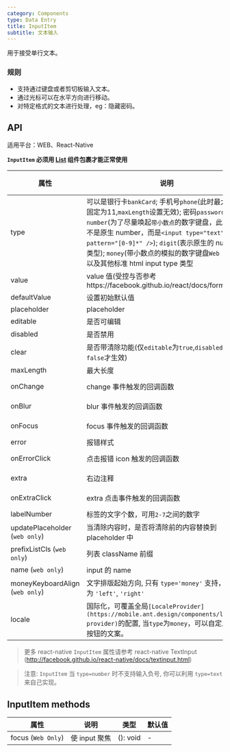 ```yaml
---
category: Components
type: Data Entry
title: InputItem
subtitle: 文本输入
---
```



用于接受单行文本。


### 规则
- 支持通过键盘或者剪切板输入文本。
- 通过光标可以在水平方向进行移动。
- 对特定格式的文本进行处理，eg：隐藏密码。


## API

适用平台：WEB、React-Native

**`InputItem` 必须用 [List](https://mobile.ant.design/components/list) 组件包裹才能正常使用**

属性 | 说明 | 类型 | 默认值
----|-----|------|------
| type    | 可以是银行卡`bankCard`; 手机号`phone`(此时最大长度固定为11,`maxLength`设置无效); 密码`password`; 数字`number`(为了尽量唤起`带小数点`的数字键盘，此类型并不是原生 number，而是`<input type="text" pattern="[0-9]*" />`); `digit`(表示原生的 number 类型); `money`(带小数点的模拟的数字键盘`Web Only`) 以及其他标准 html input type 类型 | String |  `text`  |
| value    | value 值(受控与否参考https://facebook.github.io/react/docs/forms.html)  | String |  无  |
| defaultValue    | 设置初始默认值        | String |  -  |
| placeholder      | placeholder        | String | ''  |
| editable    | 是否可编辑        | bool |  true  |
| disabled    | 是否禁用        | bool |  false  |
| clear      |  是否带清除功能(仅`editable`为`true`,`disabled`为`false`才生效) | bool | false  |
| maxLength      |  最大长度      | number |  无  |
| onChange    | change 事件触发的回调函数 | (val: string): void |  -  |
| onBlur     | blur 事件触发的回调函数 | (val: string): void |   -  |
| onFocus    | focus 事件触发的回调函数 | (val: string): void |  -  |
| error       | 报错样式        | bool |  false  |
| onErrorClick       | 点击报错 icon 触发的回调函数  | (e: Object): void |  无  |
| extra       | 右边注释   | string or node |  ''  |
| onExtraClick      | extra 点击事件触发的回调函数 | (e: Object): void |  无  |
| labelNumber  | 标签的文字个数，可用`2-7`之间的数字 | number | `5` |
| updatePlaceholder (`web only`) | 当清除内容时，是否将清除前的内容替换到 placeholder 中 | bool |  false  |
| prefixListCls (`web only`)    |   列表 className 前缀      | String |  `ej-list`  |
| name (`web only`)   | input 的 name        | String |  无  |
| moneyKeyboardAlign (`web only`)   | 文字排版起始方向, 只有 `type='money'` 支持， 可选为 `'left'`, `'right'`       | String |  'right'  |
| locale   | 国际化，可覆盖全局`[LocaleProvider](https://mobile.ant.design/components/locale-provider)`的配置, 当`type`为`money`，可以自定义确认按钮的文案。 | Object: { confirmLabel } |  无 |

> 更多 react-native `InputItem` 属性请参考 react-native TextInput (http://facebook.github.io/react-native/docs/textinput.html)

> 注意: `InputItem` 当 `type=number` 时不支持输入负号, 你可以利用 `type=text` 来自己实现。

## InputItem methods

属性 | 说明 | 类型 | 默认值
----|-----|------|------
| focus (`Web Only`)    | 使 input 聚焦  | (): void |  -  |
